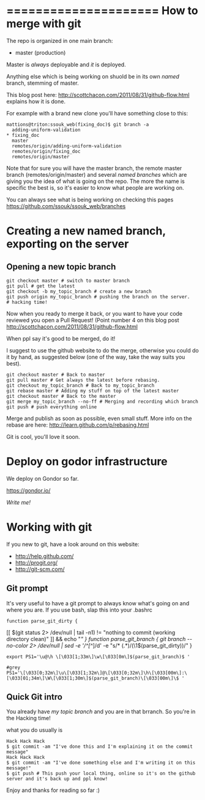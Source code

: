 =====================
How to merge with git
=====================

The repo is organized in one main branch:

 - master (production)
 
Master is _always_ deployable and _it_ is deployed.

Anything else which is being working on shuold be in its own _named_ branch, stemming of 
master.

This blog post here: http://scottchacon.com/2011/08/31/github-flow.html explains how it is done.

For example with a brand new clone you'll have something close to this:

	mattions@triton:ssouk_web(fixing_doc)$ git branch -a
	  adding-uniform-validation
	* fixing_doc
	  master
	  remotes/origin/adding-uniform-validation
	  remotes/origin/fixing_doc
	  remotes/origin/master

Note that for sure you will have the master branch, the remote master branch (remotes/origin/master) and several 
_named branches_ which are giving you the idea of what is going on the repo. 
The more the name is specific the best is, so it's easier to know what people are working on.

You can always see what is being working on checking this pages https://github.com/ssouk/ssouk_web/branches

Creating a new named branch, exporting on the server
============================================

Opening a new topic branch 
--------------------------

    git checkout master # switch to master branch
    git pull # get the latest 
    git checkout -b my_topic_branch # create a new branch
	git push origin my_topic_branch # pushing the branch on the server.
    # hacking time!

Now when you ready to merge it back, or you want to have your code reviewed you open a Pull Request!
(Point number 4 on this blog post http://scottchacon.com/2011/08/31/github-flow.html

When ppl say it's good to be merged, do it!

I suggest to use the github website to do the merge, otherwise you could 
do it by hand, as suggested below (one of the way, take the way suits you best).

    git checkout master # Back to master
    git pull master # Get always the latest before rebasing.
    git checkout my_topic_branch # Back to my_topic_branch
    git rebase master # Adding my stuff on top of the latest master
    git checkout master # Back to the master
    git merge my_topic_branch --no-ff # Merging and recording which branch
    git push # push everything online

Merge and publish as soon as possible, even small stuff.
More info on the rebase are here: http://learn.github.com/p/rebasing.html

Git is cool, you'll love it soon.

Deploy on godor infrastructure
==============================

We deploy on Gondor so far. 

https://gondor.io/

*Write me!*


Working with git
================

If you new to git, have a look around on this website:

- http://help.github.com/
- http://progit.org/
- http://git-scm.com/


Git prompt
---------

It's very useful to have a git prompt to always know what's going on and where you are.
If you use bash, slap this into your .bashrc 

	function parse_git_dirty {
  [[ $(git status 2> /dev/null | tail -n1) != "nothing to commit (working directory clean)" ]] && echo "*"
	}
	function parse_git_branch {
	  git branch --no-color 2> /dev/null | sed -e '/^[^*]/d' -e "s/* \(.*\)/(\1$(parse_git_dirty))/"
	}
	
	export PS1='\u@\h \[\033[1;33m\]\w\[\033[0m\]$(parse_git_branch)$ '
	
	#grey
	PS1='\[\033[0;32m\]\u\[\033[1;32m\]@\[\033[0;32m\]\h\[\033[00m\]:\[\033[01;34m\]\W\[\033[1;30m\]$(parse_git_branch)\[\033[00m\]\$ '


Quick Git intro
------


You already have _my topic branch_ and you are in that brranch. 
So you're in the Hacking time!

what you do usually is

	Hack Hack Hack
	$ git commit -am "I've done this and I'm explaining it on the commit message"
    Hack Hack Hack
	$ git commit -am "I've done something else and I'm writing it on this message!"
    $ git push # This push your local thing, online so it's on the github server and it's back up and ppl know!

Enjoy and thanks for reading so far :) 

